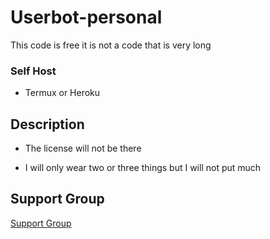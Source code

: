 # Userbot-personal
This code is free it is not a code that is very long


### Self Host
- Termux or Heroku


## Description
- The license will not be there

- I will only wear two or three things but I will not put much


## Support Group

[Support Group](https://t.me/+jjC0mQf6H2djMzY0)

